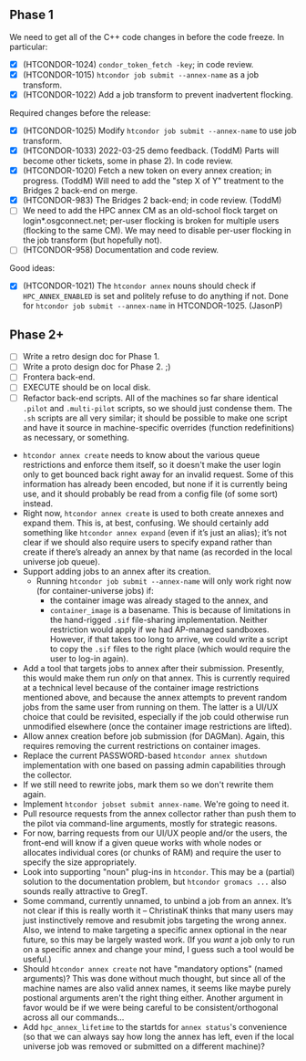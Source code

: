 Phase 1
-------

We need to get all of the C++ code changes in before the code freeze.
In particular:
- [x]  (HTCONDOR-1024)  `condor_token_fetch -key`; in code review.
- [x]  (HTCONDOR-1015)  `htcondor job submit --annex-name` as a job transform.
- [x]  (HTCONDOR-1022)  Add a job transform to prevent inadvertent flocking.

Required changes before the release:
- [x]  (HTCONDOR-1025)  Modify `htcondor job submit --annex-name` to use job transform.
- [x]  (HTCONDOR-1033)  2022-03-25 demo feedback.  (ToddM)  Parts will become other tickets, some in
       phase 2).  In code review.
- [x]  (HTCONDOR-1020)  Fetch a new token on every annex creation;
       in progress.  (ToddM)  Will need to add the "step X of Y" treatment
       to the Bridges 2 back-end on merge.
- [x]  (HTCONDOR-983)   The Bridges 2 back-end; in code review.  (ToddM)         
- [ ]  We need to add the HPC annex CM as an old-school flock target on login*.osgconnect.net;
       per-user flocking is broken for multiple users (flocking to the same CM).  We may need
       to disable per-user flocking in the job transform (but hopefully not).
- [ ]  (HTCONDOR-958)   Documentation and code review.

Good ideas:
- [x]  (HTCONDOR-1021)  The `htcondor annex` nouns should check if `HPC_ANNEX_ENABLED`
       is set and politely refuse to do anything if not.  Done for `htcondor job submit --annex-name`
       in HTCONDOR-1025.  (JasonP)

Phase 2+
--------

- [ ]  Write a retro design doc for Phase 1.
- [ ]  Write a proto design doc for Phase 2. ;)
- [ ]  Frontera back-end.
- [ ]  EXECUTE should be on local disk.
- [ ]  Refactor back-end scripts.  All of the machines so far share identical
       `.pilot` and `.multi-pilot` scripts, so we should just condense them.
       The `.sh` scripts are all very similar; it should be possible to make
       one script and have it source in machine-specific overrides (function
       redefinitions) as necessary, or something.
- `htcondor annex create` needs to know about the various queue restrictions
  and enforce them itself, so it doesn't make the user login only to get
  bounced back right away for an invalid request.  Some of this information
  has already been encoded, but none if it is currently being use, and it
  should probably be read from a config file   (of some sort) instead. 
- Right now, `htcondor annex create` is used to both create annexes and expand
  them.  This is, at best, confusing.  We should certainly add something like
  `htcondor annex expand` (even if it’s just an alias); it’s not clear if we
  should also require users to specify expand rather than create if there’s
  already an annex by that name (as recorded in the local universe job queue).
- Support adding jobs to an annex after its creation.
  - Running `htcondor job submit --annex-name` will only work right now
    (for container-universe jobs) if:
    - the container image was already staged to the annex, and
    - `container_image` is a basename.
    This is because of limitations in the hand-rigged `.sif` file-sharing
    implementation.  Neither restriction would apply if we had AP-managed
    sandboxes.  However, if that takes too long to arrive, we could write
    a script to copy the `.sif` files to the right place (which would require
    the user to log-in again).
- Add a tool that targets jobs to annex after their submission.  Presently,
  this would make them run _only_ on that annex.  This is currently required
  at a technical level because of the container image restrictions mentioned
  above, and because the annex attempts to prevent random jobs from the same
  user from running on them.  The latter is a UI/UX choice that could be
  revisited, especially if the job could otherwise run unmodified elsewhere
  (once the container image restrictions are lifted).
- Allow annex creation before job submission (for DAGMan).  Again, this
  requires removing the current restrictions on container images.
- Replace the current PASSWORD-based `htcondor annex shutdown` implementation
  with one based on passing admin capabilities through the collector.
- If we still need to rewrite jobs, mark them so we don't rewrite them again.
- Implement `htcondor jobset submit annex-name`.  We're going to need it.
- Pull resource requests from the annex collector rather than push them to
  the pilot via command-line arguments, mostly for strategic reasons.
- For now, barring requests from our UI/UX people and/or the users, the
  front-end will know if a given queue works with whole nodes or allocates
  individual cores (or chunks of RAM) and require the user to specify the
  size appropriately.
- Look into supporting "noun" plug-ins in `htcondor`.  This may be a (partial)
  solution to the documentation problem, but `htcondor gromacs ...` also
  sounds really attractive to GregT.
- Some command, currently unnamed, to unbind a job from an annex.  It’s not
  clear if this is really worth it – ChristinaK thinks that many users may
  just instinctively remove and resubmit jobs targeting the wrong annex.  Also,
  we intend to make targeting a specific annex optional in the near future, so
  this may be largely wasted work.  (If you _want_ a job only to run on a
  specific annex and change your mind, I guess such a tool would be useful.)
- Should `htcondor annex create` not have "mandatory options" (named
  arguments)?  This was done without much thought, but since all of the
  machine names are also valid annex names, it seems like maybe
  purely postional arguments aren't the right thing either.  Another argument
  in favor would be if we were being careful to be consistent/orthogonal
  across all our commands...
- Add `hpc_annex_lifetime` to the startds for `annex status`'s convenience
  (so that we can always say how long the annex has left, even if the local
  universe job was removed or submitted on a different machine)?
